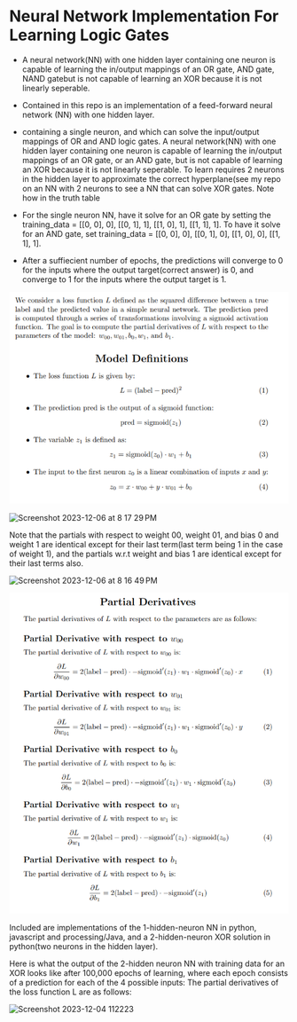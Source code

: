 # Neural Network Implementation For Learning Logic Gates

- A neural network(NN) with one hidden layer containing one neuron is capable of learning the in/output mappings of an OR gate, AND gate, NAND gatebut is not capable of learning an XOR because it is not linearly seperable.
- Contained in this repo is an implementation of a feed-forward neural network (NN) with one hidden layer.
- containing a single neuron, and  which can solve the input/output mappings of OR and AND logic gates. A neural network(NN) with one hidden layer containing one neuron is capable of learning the in/output mappings of an OR gate, or an AND gate, but is not capable of learning an XOR because it is not linearly seperable. To learn requires 2 neurons in the hidden layer to approximate the correct hyperplane(see my repo on an NN with 2 neurons to see a NN that can solve XOR gates. Note how in the truth table
  
 - For the single neuron NN, have it solve for an OR gate by setting the training_data  = [[0, 0], 0],  [[0, 1], 1], [[1, 0], 1], [[1, 1], 1]. To have it solve for an AND gate, set training_data = [[0, 0], 0],  [[0, 1], 0], [[1, 0], 0], [[1, 1], 1].
 - After a suffiecient number of epochs, the predictions will converge to 0 for the inputs where the output target(correct answer) is 0, and converge to 1 for the inputs where the output target is 1.

  ![Alt text](model_definitions.png)

 

<img width="472" alt="Screenshot 2023-12-06 at 8 17 29 PM" src="https://github.com/ReidHoneycutt/Neural-Network-Implementation-For-Simple-Logic-Gates/assets/30945205/6dc539f8-9066-4f6a-9216-a4ad8dba1d4f">

 Note that the partials with respect to weight 00, weight 01, and bias 0 and weight 1 are identical except for their last term(last term being 1 in the case of weight 1), and the partials w.r.t weight and bias 1 are identical except for their last terms also.
 
<img width="343" alt="Screenshot 2023-12-06 at 8 16 49 PM" src="https://github.com/ReidHoneycutt/Neural-Network-Implementation-For-Simple-Logic-Gates/assets/30945205/6d964d67-676b-44b0-9372-03d2596e8a99">

![Alt text](partial_derivatives.png)

  Included are implementations of the 1-hidden-neuron NN in python, javascript and processing/Java, and a 2-hidden-neuron XOR solution in python(two neurons in the hidden layer).

  
 Here is what the output of the 2-hidden neuron NN with training data for an XOR looks like after 100,000 epochs of learning, where each epoch consists of a prediction for each of the 4 possible inputs: 
  The partial derivatives of the loss function L are as follows:
  
![Screenshot 2023-12-04 112223](https://github.com/ReidHoneycutt/Neural-Network-Implementation-For-Simple-Logic-Gates/assets/30945205/3743b458-488a-4038-b2e2-da4a8849f049)
